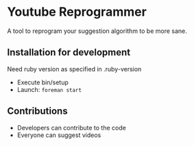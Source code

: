 # Youtube Reprogrammer

A tool to reprogram your suggestion algorithm to be more sane.

## Installation for development

Need ruby version as specified in .ruby-version

- Execute bin/setup
- Launch: `foreman start`

## Contributions

- Developers can contribute to the code
- Everyone can suggest videos
